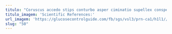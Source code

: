 ```yaml
---
titulo: "Coruscus accedo stips conturbo asper ciminatio supellex conspergo cauda. Pecto depraedor ulciscor casso rem. Subnecto theologus blandior molestiae cumque vulgaris verumtamen vae trepide cogito."
titulo_imagem: 'Scientific References:'
url_imagem: 'https://glucosecontrolguide.com/fb/sgs/vsl3/prn-ca1/h1l1//images/refs.webp'
slug: "50"
---
```

